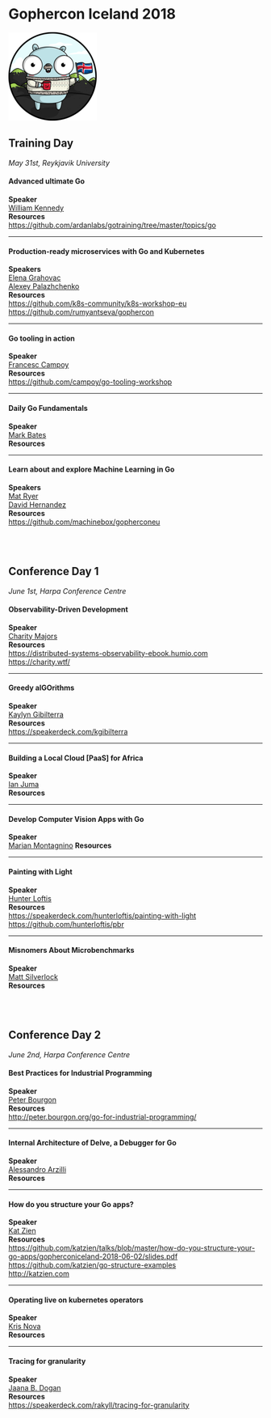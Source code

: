 # Gophercon Iceland 2018
![gophercon](gophercon_iceland.png)


## Training Day
*May 31st, Reykjavik University* <br/>

#### Advanced ultimate Go
**Speaker**<br/>
[William Kennedy](http://twitter.com/goinggodotnet "William Kennedy") <br/>
**Resources**<br/>
https://github.com/ardanlabs/gotraining/tree/master/topics/go


------------


#### Production-ready microservices with Go and Kubernetes
**Speakers**<br/>
[Elena Grahovac](http://twitter.com/webdeva "Elena Grahovac")<br/>
[Alexey Palazhchenko ](http://twitter.com/paaleksey "Alexey Palazhchenko ")<br/>
**Resources**<br/>
https://github.com/k8s-community/k8s-workshop-eu<br/>
https://github.com/rumyantseva/gophercon

------------


#### Go tooling in action
**Speaker**<br/>
[Francesc Campoy](http://twitter..com/francesc "Francesc Campoy")<br/>
**Resources**<br/>
https://github.com/campoy/go-tooling-workshop

------------


#### Daily Go Fundamentals
**Speaker**<br/>
[Mark Bates](http://twitter.com/markbates "Mark Bates")<br/>
**Resources**


------------


#### Learn about and explore Machine Learning in Go
**Speakers**<br/>
[Mat Ryer](http://twitter.com/matryer "Mat Ryer")<br/>
[David Hernandez](http://twitter.com/dahernan "David Hernandez")<br/>
**Resources**<br/>
https://github.com/machinebox/gopherconeu

<br/><br/>
## Conference Day 1
*June 1st, Harpa Conference Centre*<br/>

#### Observability-Driven Development
**Speaker**<br/>
[Charity Majors](http://twitter.com/mipsytipsy "Charity Majors")<br/>
**Resources**<br/>
https://distributed-systems-observability-ebook.humio.com<br/>
https://charity.wtf/

------------


#### Greedy alGOrithms
**Speaker**<br/>
[Kaylyn Gibilterra](http://twitter.com/kgibilterra "Kaylyn Gibilterra")<br/>
**Resources**<br/>
https://speakerdeck.com/kgibilterra


------------


#### Building a Local Cloud [PaaS] for Africa
**Speaker**<br/>
[Ian Juma](http://twitter.com/IanJuma "Ian Juma")<br/>
**Resources**


------------


#### Develop Computer Vision Apps with Go
**Speaker**<br/>
[Marian Montagnino](http://twitter.com/mmontagnino "Marian Montagnino")
**Resources**


------------


#### Painting with Light
**Speaker**<br/>
[Hunter Loftis](http://twitter.com/HunterLoftis "Hunter Loftis")<br/>
**Resources**<br/>
https://speakerdeck.com/hunterloftis/painting-with-light<br/>
https://github.com/hunterloftis/pbr

------------


#### Misnomers About Microbenchmarks
**Speaker**<br/>
[Matt Silverlock](http://twitter.com/elithrar "Matt Silverlock")<br/>
**Resources**


<br/><br/>
## Conference Day 2
*June 2nd, Harpa Conference Centre*<br/>


#### Best Practices for Industrial Programming
**Speaker**<br/>
[Peter Bourgon](http://twitter.com/peterbourgon "Peter Bourgon")<br/>
**Resources**<br/>
http://peter.bourgon.org/go-for-industrial-programming/

------------


#### Internal Architecture of Delve, a Debugger for Go
**Speaker**<br/>
[Alessandro Arzilli](https://github.com/aarzilli "Alessandro Arzilli")<br/>
**Resources**


------------


#### How do you structure your Go apps?
**Speaker**<br/>
[Kat Zien](http://twitter.com/kasiazien "Kat Zien")<br/>
**Resources**<br/>
https://github.com/katzien/talks/blob/master/how-do-you-structure-your-go-apps/gopherconiceland-2018-06-02/slides.pdf<br/>
https://github.com/katzien/go-structure-examples<br/>
http://katzien.com

------------


#### Operating live on kubernetes operators
**Speaker**<br/>
[Kris Nova](http://twitter.com/krisnova "Kris Nova")<br/>
**Resources**


------------


#### Tracing for granularity
**Speaker**<br/>
[Jaana B. Dogan](http://twitter.com/rakyll "Jaana B. Dogan")<br/>
**Resources**<br/>
https://speakerdeck.com/rakyll/tracing-for-granularity




















